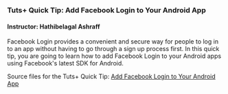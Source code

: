 ### Tuts+ Quick Tip: Add Facebook Login to Your Android App

#### Instructor: Hathibelagal Ashraff

Facebook Login provides a convenient and secure way for people to log in to an app without having to go through a sign up process first. In this quick tip, you are going to learn how to add Facebook Login to your Android apps using Facebook's latest SDK for Android.

Source files for the Tuts+ Quick Tip: [Add Facebook Login to Your Android App](http://code.tutsplus.com/tutorials/quick-tip-add-facebook-login-to-your-android-app--cms-23837)
